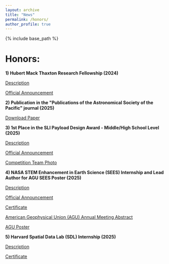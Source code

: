 ```yaml
---
layout: archive
title: "News"
permalink: /honors/
author_profile: true
---
```


{% include base_path %}

Honors:
======

**1) Hubert Mack Thaxton Research Fellowship (2024)**

[Description](https://www.physics.wisc.edu/undergraduate/student-resources/hubert-mack-thaxton-fellowship/)

[Official Announcement](https://www.instagram.com/p/DKvlhgYNa64/?img_index=1)

**2) Publication in the "Publications of the Astronomical Society of the Pacific" journal (2025)**

[Download Paper](https://iopscience.iop.org/article/10.1088/1538-3873/adbfbb)

**3) 1st Place in the SLI Payload Design Award - Middle/High School Level (2025)**

[Description](https://www.nasa.gov/learning-resources/nasa-student-launch/)

[Official Announcement](https://www.nasa.gov/learning-resources/nasa-student-launch/current-teams/)

[Competition Team Photo](https://www.instagram.com/p/DJU1gHyB4rx/?hl=en&img_index=1)

**4) NASA STEM Enhancement in Earth Science (SEES) Internship and Lead Author for AGU SEES Poster (2025)**

[Description](https://www.csr.utexas.edu/education-outreach/high-school-internships/sees/)

[Official Announcement](https://www.linkedin.com/posts/nasa-sees_nationalinternday-exoplanets-spacescience-activity-7357023519899095040-um4Gutm_source=share&utm_medium=member_desktop&rcm=ACoAAFZ69sgBrQFgWctRjYJ93QJN4Pu5hzous10)

[Certificate](https://drive.google.com/file/d/1ZzUy9-MkKwpGhVRtB4ZsIHZpzjjcBssZ/view?usp=drive_link)

[American Geophysical Union (AGU) Annual Meeting Abstract](https://agu.confex.com/agu/agu25/meetingapp.cgi/Paper/1859278)

[AGU Poster](https://drive.google.com/file/d/1tXg2UZHay5LQmnbrgCLe3_yCdVajzP-M/view?usp=drive_link)

**5) Harvard Spatial Data Lab (SDL) Internship (2025)**

[Description](https://sdl.gis.harvard.edu/internship-program)

[Certificate](https://drive.google.com/file/d/1VXIN0rNZ3vcNQGJCKpXcf2A3_hv854lv/view?usp=drive_link)

